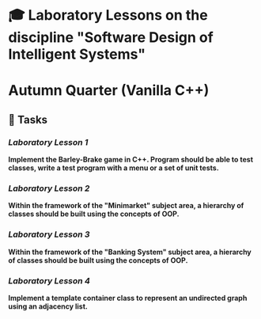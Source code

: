 # 🎓 Laboratory Lessons on the discipline "Software Design of Intelligent Systems"

# Autumn Quarter (Vanilla C++)

## 📝 Tasks

### *Laboratory Lesson 1*

**Implement the Barley-Brake game in C++. Program should be able to test classes, write a test program with a menu or a set of unit tests.**

### *Laboratory Lesson 2*

**Within the framework of the "Minimarket" subject area, a hierarchy of classes should be built using the concepts of OOP.**

### *Laboratory Lesson 3*

**Within the framework of the "Banking System" subject area, a hierarchy of classes should be built using the concepts of OOP.**

### *Laboratory Lesson 4*

**Implement a template container class to represent an undirected graph using an adjacency list.**